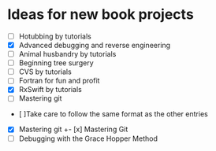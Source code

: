 # Ideas for new book projects

- [ ] Hotubbing by tutorials
- [x] Advanced debugging and reverse engineering
- [ ] Animal husbandry by tutorials
- [ ] Beginning tree surgery
- [ ] CVS by tutorials
- [ ] Fortran for fun and profit
- [x] RxSwift by tutorials
- [ ] Mastering git
- [ ]Take care to follow the same format as the other entries
- [x] Mastering git
+- [x] Mastering Git
- [ ] Debugging with the Grace Hopper Method
